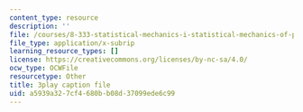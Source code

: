```yaml
---
content_type: resource
description: ''
file: /courses/8-333-statistical-mechanics-i-statistical-mechanics-of-particles-fall-2013/a5939a327cf4680bb08d37099ede6c99_tCxonq5r-O8.srt
file_type: application/x-subrip
learning_resource_types: []
license: https://creativecommons.org/licenses/by-nc-sa/4.0/
ocw_type: OCWFile
resourcetype: Other
title: 3play caption file
uid: a5939a32-7cf4-680b-b08d-37099ede6c99
---
```

